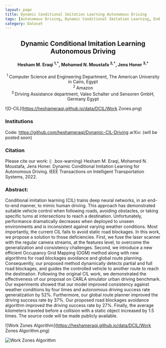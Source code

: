 ```yaml
---
layout: page
title: Dynamic Conditional Imitation Learning Autonomous Driving
tags: [Autonomous Driving, Dynamic Conditional Imitation Learning, End-to-end Learning]
category: Dataset
---
```


<h2 style="text-align: center;"><strong>Dynamic Conditional Imitation Learning Autonomous Driving</strong></h2>
<h4 style="text-align: center;"><strong>Hesham M. Eraqi <sup>1,*</sup>, Mohamed N. Moustafa <sup>2,*</sup>, Jens Honer <sup>3,*</sup></strong></h4>
<p style="text-align: center;"><sup>1 </sup>Computer Science and Engineering Department, The American University in Cairo, Egypt<br /> <sup>2 </sup>Amazon<br /> <sup>3 </sup> Driving Assistance department, Valeo Schalter und Sensoren GmbH, Germany Egypt</p>

![D-CIL](https://heshameraqi.github.io/data/DCIL/Work Zones.png)

### Institutions
Code: https://github.com/heshameraqi/Dynamic-CIL-Driving
arXiv: (will be posted soon)

### Citation

Please cite our work:
{: .box-warning}
Hesham M. Eraqi, Mohamed N. Moustafa, Jens Honer. Dynamic Conditional Imitation Learning for Autonomous Driving. IEEE Transactions on Intelligent Transportation Systems, 2022.

### Abstract:

Conditional imitation learning (CIL) trains deep neural networks, in an end-to-end manner, to mimic human driving. This approach has demonstrated suitable vehicle control when following roads, avoiding obstacles, or taking specific turns at intersections to reach a destination. Unfortunately, performance dramatically decreases when deployed to unseen environments and is inconsistent against varying weather conditions. Most importantly, the current CIL fails to avoid static road blockages. In this work, we propose a solution to those deficiencies. First, we fuse the laser scanner with the regular camera streams, at the features level, to overcome the generalization and consistency challenges. Second, we introduce a new efficient Occupancy Grid Mapping (OGM) method along with new algorithms for road blockages avoidance and global route planning. Consequently, our proposed method dynamically detects partial and full road blockages, and guides the controlled vehicle to another route to reach the destination. Following the original CIL work, we demonstrated the effectiveness of our proposal on CARLA simulator urban driving benchmark. Our experiments showed that our model improved consistency against weather conditions by four times and autonomous driving success rate generalization by 52%. Furthermore, our global route planner improved the driving success rate by 37%. Our proposed road blockages avoidance algorithm improved the driving success rate by 27%. Finally, the average kilometers traveled before a collision with a static object increased by 1.5 times. The source code will be made publicly available.

![Work Zones Algorithm](https://heshameraqi.github.io/data/DCIL/Work Zones Algorithm.png)

![Work Zones Algorithm](https://heshameraqi.github.io/data/DCIL/DCIL-Network.png)